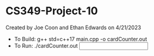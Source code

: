 # CS349-Project-10
Created by Joe Coon and Ethan Edwards on 4/21/2023

- To Build: g++ std=c++17 main.cpp -o cardCounter.out
- To Run: ./cardCounter.out <input file> <output file>
